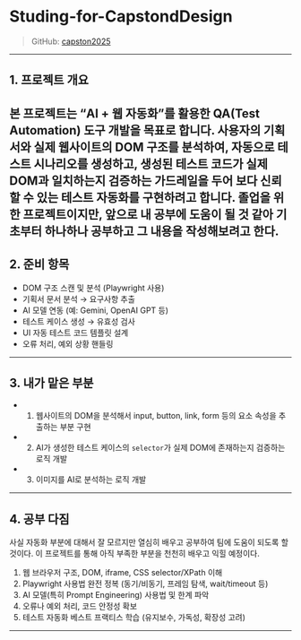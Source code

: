 # Studing-for-CapstondDesign

> GitHub: [capston2025](https://github.com/capston2025)

---

## 1. 프로젝트 개요

본 프로젝트는 “AI + 웹 자동화”를 활용한 QA(Test Automation) 도구 개발을 목표로 합니다. 
사용자의 기획서와 실제 웹사이트의 DOM 구조를 분석하여, 자동으로 테스트 시나리오를 생성하고, 생성된 테스트 코드가 실제 DOM과 일치하는지 검증하는 **가드레일**을 두어 보다 신뢰할 수 있는 테스트 자동화를 구현하려고 합니다.
졸업을 위한 프로젝트이지만, 앞으로 내 공부에 도움이 될 것 같아 기초부터 하나하나 공부하고 그 내용을 작성해보려고 한다.
---

## 2. 준비 항목

- DOM 구조 스캔 및 분석 (Playwright 사용)  
- 기획서 문서 분석 → 요구사항 추출  
- AI 모델 연동 (예: Gemini, OpenAI GPT 등)  
- 테스트 케이스 생성 → 유효성 검사  
- UI 자동 테스트 코드 템플릿 설계  
- 오류 처리, 예외 상황 핸들링  

---

## 3. 내가 맡은 부분

- 1. 웹사이트의 DOM을 분석해서 input, button, link, form 등의 요소 속성을 추출하는 부분 구현  
- 2. AI가 생성한 테스트 케이스의 `selector`가 실제 DOM에 존재하는지 검증하는 로직 개발
- 3. 이미지를 AI로 분석하는 로직 개발


---

## 4. 공부 다짐

사실 자동화 부분에 대해서 잘 모르지만 열심히 배우고 공부하여 팀에 도움이 되도록 할 것이다.
이 프로젝트를 통해 아직 부족한 부분을 천천히 배우고 익힐 예정이다.

1. 웹 브라우저 구조, DOM, iframe, CSS selector/XPath 이해  
2. Playwright 사용법 완전 정복 (동기/비동기, 프레임 탐색, wait/timeout 등)  
3. AI 모델(특히 Prompt Engineering) 사용법 및 한계 파악  
4. 오류나 예외 처리, 코드 안정성 확보  
5. 테스트 자동화 베스트 프랙티스 학습 (유지보수, 가독성, 확장성 고려)  

---




